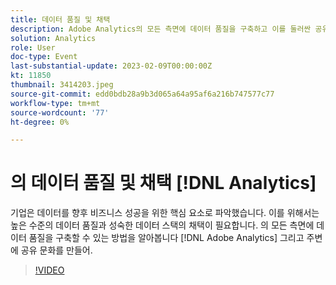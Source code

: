 ```yaml
---
title: 데이터 품질 및 채택
description: Adobe Analytics의 모든 측면에 데이터 품질을 구축하고 이를 둘러싼 공유 문화를 생성하는 방법에 대해 알아봅니다.
solution: Analytics
role: User
doc-type: Event
last-substantial-update: 2023-02-09T00:00:00Z
kt: 11850
thumbnail: 3414203.jpeg
source-git-commit: edd0bdb28a9b3d065a64a95af6a216b747577c77
workflow-type: tm+mt
source-wordcount: '77'
ht-degree: 0%

---
```


# 의 데이터 품질 및 채택 [!DNL Analytics]

기업은 데이터를 향후 비즈니스 성공을 위한 핵심 요소로 파악했습니다. 이를 위해서는 높은 수준의 데이터 품질과 성숙한 데이터 스택의 채택이 필요합니다. 의 모든 측면에 데이터 품질을 구축할 수 있는 방법을 알아봅니다 [!DNL Adobe Analytics] 그리고 주변에 공유 문화를 만들어.

>[!VIDEO](https://video.tv.adobe.com/v/3414203/?quality=12&learn=on)
